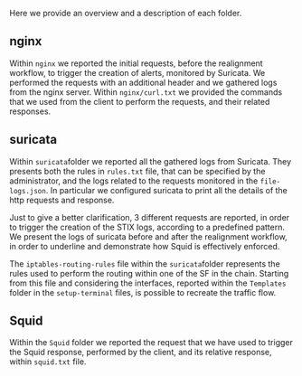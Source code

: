Here we provide an overview and a description of each folder.

## nginx
Within ``nginx`` we reported the initial requests, before the realignment workflow, to trigger the creation of alerts, monitored by Suricata.
We performed the requests with an additional header and we gathered logs from the nginx server.
Within ``nginx/curl.txt`` we provided the commands that we used from the client to perform the requests, and their related responses.
## suricata
Within ``suricata``folder we reported all the gathered logs from Suricata.
They presents both the rules in ``rules.txt`` file, that can be specified by the administrator, and the logs related to the requests monitored in the ``file-logs.json``. In particular we configured suricata to print all the details of the http requests and response.


Just to give a better clarification, 3 different requests are reported, in order to trigger the creation of the STIX logs, according to a predefined pattern.
We present the logs of suricata before and after the realignment workflow, in order to underline and demonstrate how Squid is effectively enforced.

The ``iptables-routing-rules`` file within the ``suricata``folder represents the rules used to perform the routing within one of the SF in the chain. Starting from this file and considering the interfaces, reported within the ``Templates`` folder in the ``setup-terminal`` files, is possible to recreate the traffic flow.

## Squid
Within the ``Squid`` folder we reported the request that we have used to trigger the Squid response, performed by the client, and its relative response, within ``squid.txt`` file.

